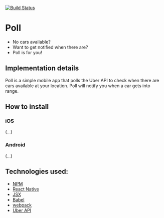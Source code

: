 [![Build Status](https://api.travis-ci.org/mmr/Poll.svg?branch=master)](https://travis-ci.org/mmr/Poll/)

# Poll

- No cars available?
- Want to get notified when there are?
- Poll is for you!

## Implementation details
Poll is a simple mobile app that polls the Uber API to check when there are cars
available at your location. Poll will notify you when a car gets into range.

## How to install

### iOS
(...)

### Android
(...)

## Technologies used:
- [NPM](https://www.npmjs.com/)
- [React Native](https://facebook.github.io/react-native/)
- [JSX](https://facebook.github.io/jsx/)
- [Babel](https://babeljs.io/)
- [webpack](https://webpack.github.io/)
- [Uber API](https://developer.uber.com/)
